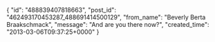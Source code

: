  {
   "id": "488839407818663",
   "post_id": "462493170453287_488691414500129",
   "from_name": "Beverly Berta Braakschmack",
   "message": "And are you there now?",
   "created_time": "2013-03-06T09:37:25+0000"
 }
